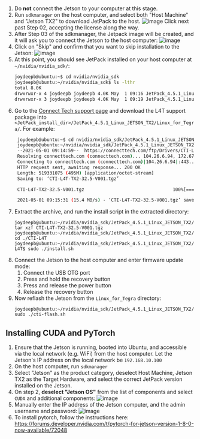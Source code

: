 # 

1. Do **not** connect the Jetson to your computer at this stage.
2. Run `sdkmanager` on the host computer, and select both "Host Machine" and "Jetson TX2" to download JetPack to the host.
    ![image](https://user-images.githubusercontent.com/3406269/116788542-c9e12780-aa6f-11eb-94ee-167d64f6a90e.png)
    Click next past Step 02, accepting the license along the way.
3. After Step 03 of the sdkmanager, the Jetpack image will be created, and it will ask you to connect the Jetson to the host computer: 
    ![image](https://user-images.githubusercontent.com/3406269/116788518-a5854b00-aa6f-11eb-9d03-fb108bf09b9e.png)
4. Click on "Skip" and confirm that you want to skip installation to the Jetson:
    ![image](https://user-images.githubusercontent.com/3406269/116788576-03b22e00-aa70-11eb-8b3f-8ebebefb6994.png)
5. At this point, you should see JetPack installed on your host computer at `~/nvidia/nvidia_sdk/`:
    ```bash
    joydeepb@ubuntu:~$ cd nvidia/nvidia_sdk
    joydeepb@ubuntu:~/nvidia/nvidia_sdk$ ls -lthr
    total 8.0K
    drwxrwxr-x 4 joydeepb joydeepb 4.0K May  1 09:16 JetPack_4.5.1_Linux
    drwxrwxr-x 3 joydeepb joydeepb 4.0K May  1 09:19 JetPack_4.5.1_Linux_JETSON_TX2
    ```
6. Go to the [Connect Tech support page](http://connecttech.com/product/orbitty-carrier-for-nvidia-jetson-tx2-tx1/) and download 
    the L4T support package into `<JetPack_install_dir>/JetPack_4.5.1_Linux_JETSON_TX2/Linux_for_Tegra/`. For example:
   ```bash
    joydeepb@ubuntu:~$ cd nvidia/nvidia_sdk/JetPack_4.5.1_Linux_JETSON_TX2/Linux_for_Tegra/
    joydeepb@ubuntu:~/nvidia/nvidia_sdk/JetPack_4.5.1_Linux_JETSON_TX2/Linux_for_Tegra$ wget https://connecttech.com/ftp/Drivers/CTI-L4T-TX2-32.5-V001.tgz
    --2021-05-01 09:14:59--  https://connecttech.com/ftp/Drivers/CTI-L4T-TX2-32.5-V001.tgz
    Resolving connecttech.com (connecttech.com)... 104.26.6.94, 172.67.72.40, 104.26.7.94, ...
    Connecting to connecttech.com (connecttech.com)|104.26.6.94|:443... connected.
    HTTP request sent, awaiting response... 200 OK
    Length: 519331075 (495M) [application/octet-stream]
    Saving to: ‘CTI-L4T-TX2-32.5-V001.tgz’

    CTI-L4T-TX2-32.5-V001.tgz                                 100%[===================================================================================================================================>] 495.27M  15.5MB/s    in 32s     

    2021-05-01 09:15:31 (15.4 MB/s) - ‘CTI-L4T-TX2-32.5-V001.tgz’ saved [519331075/519331075]
   ```
1. Extract the archive, and run the install script in the extracted directory:
    ```
    joydeepb@ubuntu:~/nvidia/nvidia_sdk/JetPack_4.5.1_Linux_JETSON_TX2/Linux_for_Tegra$ tar xzf CTI-L4T-TX2-32.5-V001.tgz
    joydeepb@ubuntu:~/nvidia/nvidia_sdk/JetPack_4.5.1_Linux_JETSON_TX2/Linux_for_Tegra$ cd ./CTI-L4T
    joydeepb@ubuntu:~/nvidia/nvidia_sdk/JetPack_4.5.1_Linux_JETSON_TX2/Linux_for_Tegra/CTI-L4T$ sudo ./install.sh
    ```
1. Connect the Jetson to the host computer and enter firmware update mode:
      1. Connect the USB OTG port
      2. Press and hold the recovery button
      3. Press and release the power button
      4. Release the recovery button
3. Now reflash the Jetson from the `Linux_for_Tegra` directory:
    ```
    joydeepb@ubuntu:~/nvidia/nvidia_sdk/JetPack_4.5.1_Linux_JETSON_TX2/Linux_for_Tegra$ sudo ./cti-flash.sh
    ```

## Installing CUDA and PyTorch

1. Ensure that the Jetson is running, booted into Ubuntu, and accessible via the local network (e.g. WiFi) 
    from the host computer. Let the Jetson's IP address on the local network be `192.168.10.100`
2. On the host computer, run `sdkmanager`
3. Select "Jetson" as the product category, deselect Host Machine, Jetson TX2 as the Target Hardware, and 
    select the correct JetPack version installed on the Jetson.
4. On step 2, **deselect "Jetson OS"** from the list of components and select `CUDA` and additional components:
    ![image](https://user-images.githubusercontent.com/3406269/116788926-dfefe780-aa71-11eb-8396-6ba00247c308.png)
5. Manually enter the IP address of the Jetson computer, and the admin username and password:
    ![image](https://user-images.githubusercontent.com/3406269/116788939-f9912f00-aa71-11eb-980d-24dc96409fd3.png)
6. To install pytorch, follow the instructions here: https://forums.developer.nvidia.com/t/pytorch-for-jetson-version-1-8-0-now-available/72048 
